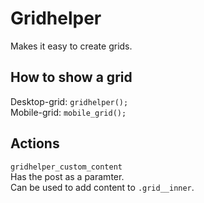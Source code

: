 # Gridhelper
Makes it easy to create grids.

## How to show a grid
Desktop-grid: `gridhelper();`   
Mobile-grid: `mobile_grid();`

## Actions
`gridhelper_custom_content`   
Has the post as a paramter.   
Can be used to add content to `.grid__inner`.
